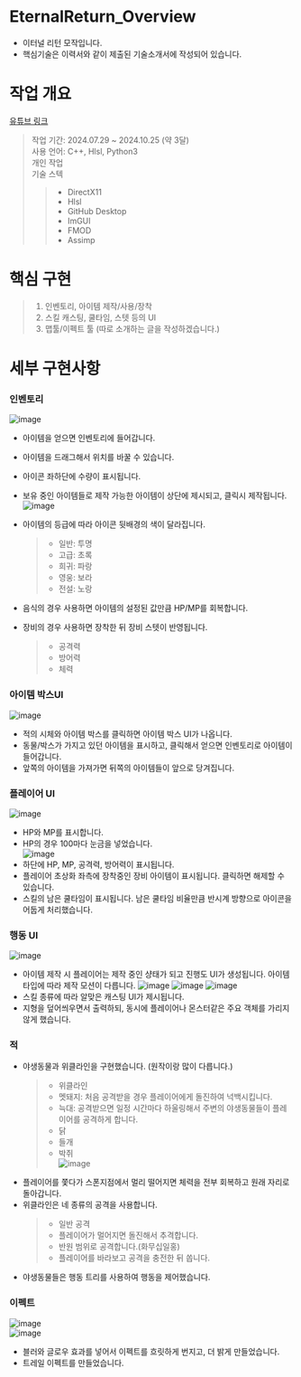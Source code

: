 # EternalReturn_Overview
- 이터널 리턴 모작입니다.  
- 핵심기술은 이력서와 같이 제출된 기술소개서에 작성되어 있습니다.  

# 작업  개요
[유튜브 링크](https://youtu.be/VZujHWG_ztw)  
> 작업 기간: 2024.07.29 ~ 2024.10.25 (약 3달)  
> 사용 언어: C++, Hlsl, Python3  
> 개인 작업  
> 기술 스텍  
>>- DirectX11  
>>- Hlsl  
>>- GitHub Desktop  
>>- ImGUI  
>>- FMOD  
>>- Assimp  

# 핵심 구현
> 1. 인벤토리, 아이템 제작/사용/장착
> 2. 스킬 캐스팅, 쿨타임, 스텟 등의 UI
> 3. 맵툴/이펙트 툴 (따로 소개하는 글을 작성하겠습니다.)

# 세부 구현사항
### 인벤토리
![image](https://github.com/user-attachments/assets/c63aa028-7f79-47cf-9096-1efde2c3e265)  
- 아이템을 얻으면 인벤토리에 들어갑니다.  
- 아이템을 드래그해서 위치를 바꿀 수 있습니다.
- 아이콘 좌하단에 수량이 표시됩니다.
- 보유 중인 아이템들로 제작 가능한 아이템이 상단에 제시되고, 클릭시 제작됩니다.  
![image](https://github.com/user-attachments/assets/4d3c1aac-d7b0-4f41-b795-d9b5f71842ad)  


- 아이템의 등급에 따라 아이콘 뒷배경의 색이 달라집니다.
   >- 일반: 투명
   >- 고급: 초록  
   >- 희귀: 파랑  
   >- 영웅: 보라  
   >- 전설: 노랑
- 음식의 경우 사용하면 아이템의 설정된 값만큼 HP/MP를 회복합니다.
- 장비의 경우 사용하면 장착한 뒤 장비 스텟이 반영됩니다.
   >- 공격력  
   >- 방어력  
   >- 체력
   
### 아이템 박스UI
![image](https://github.com/user-attachments/assets/5871febd-c17d-42e9-82c2-ca754a58b111)  
- 적의 시체와 아이템 박스를 클릭하면 아이템 박스 UI가 나옵니다.  
- 동물/박스가 가지고 있던 아이템을 표시하고, 클릭해서 얻으면 인벤토리로 아이템이 들어갑니다.  
- 앞쪽의 아이템을 가져가면 뒤쪽의 아이템들이 앞으로 당겨집니다.  
### 플레이어 UI
![image](https://github.com/user-attachments/assets/d0de5c67-6a94-44a8-a255-17e016991f09)  

- HP와 MP를 표시합니다.
- HP의 경우 100마다 눈금을 넣었습니다.  
![image](https://github.com/user-attachments/assets/aa23b659-e6d2-436d-942d-c4374b4e4dcc)  
- 하단에 HP, MP, 공격력, 방어력이 표시됩니다.
- 플레이어 초상화 좌측에 장착중인 장비 아이템이 표시됩니다. 클릭하면 해제할 수 있습니다.
- 스킬의 남은 쿨타임이 표시됩니다. 남은 쿨타임 비율만큼 반시계 방향으로 아이콘을 어둡게 처리했습니다.
### 행동 UI
![image](https://github.com/user-attachments/assets/e2faa62c-cb7d-4d06-bbf4-15155ed982db)  
- 아이템 제작 시 플레이어는 제작 중인 샹태가 되고 진행도 UI가 생성됩니다.
  아이템 타입에 따라 제작 모션이 다릅니다.
![image](https://github.com/user-attachments/assets/2225063e-23a8-46f1-9333-74f4b69f32dc)
![image](https://github.com/user-attachments/assets/32bed7f6-3c89-4346-b98c-a7d681bc3fd1)
![image](https://github.com/user-attachments/assets/0023a2b5-7371-41bc-a6da-82c89344c3b5)
- 스킬 종류에 따라 알맞은 캐스팅 UI가 제시됩니다.
- 지형을 덮어씌우면서 출력하되, 동시에 플레이어나 몬스터같은 주요 객체를 가리지 않게 했습니다.

### 적
- 야생동물과 위클라인을 구현했습니다. (원작이랑 많이 다릅니다.)  
   >- 위클라인  
   >- 멧돼지: 처음 공격받을 경우 플레이어에게 돌진하여 넉백시킵니다.  
   >- 늑대: 공격받으면 일정 시간마다 하울링해서 주변의 야생동물들이 플레이어를 공격하게 합니다.  
   >- 닭  
   >- 들개  
   >- 박쥐  
   >![image](https://github.com/user-attachments/assets/9df1d9ce-f406-4ba6-89d5-284c9427e6f1)  
- 플레이어를 쫓다가 스폰지점에서 멀리 떨어지면 체력을 전부 회복하고 원래 자리로 돌아갑니다.  
- 위클라인은 네 종류의 공격을 사용합니다.  
   >- 일반 공격  
   >- 플레이어가 멀어지면 돌진해서 추격합니다.  
   >- 반원 범위로 공격합니다.(화무십일홍)  
   >- 플레이어를 바라보고 공격을 충전한 뒤 쏩니다.  
- 야생동물들은 행동 트리를 사용하여 행동을 제어했습니다.  

### 이펙트
![image](https://github.com/user-attachments/assets/d408f13e-d136-4df5-be8d-1ee269d9392c)   
![image](https://github.com/user-attachments/assets/072efd4b-8405-4a9e-9edf-3446d34eb946)  
- 블러와 글로우 효과를 넣어서 이펙트를 흐릿하게 번지고, 더 밝게 만들었습니다.
- 트레일 이펙트를 만들었습니다.

